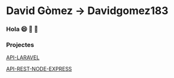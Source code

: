 # David Gòmez -> Davidgomez183

### Hola :smile: :clap: :clap:

### Projectes 

[API-LARAVEL](https://github.com/Davidgomez183/API-laravel)

[API-REST-NODE-EXPRESS](https://github.com/Davidgomez183/API-REST)
